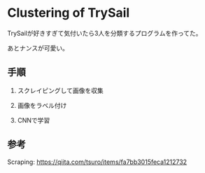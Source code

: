 # Clustering of TrySail

TrySailが好きすぎて気付いたら3人を分類するプログラムを作ってた。

あとナンスが可愛い。

## 手順

1. スクレイピングして画像を収集

2. 画像をラベル付け

3. CNNで学習

## 参考

Scraping: https://qiita.com/tsuro/items/fa7bb3015feca1212732